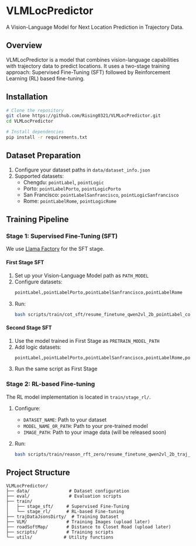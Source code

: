 # VLMLocPredictor

A Vision-Language Model for Next Location Prediction in Trajectory Data.

## Overview

VLMLocPredictor is a model that combines vision-language capabilities with trajectory data to predict locations. It uses a two-stage training approach: Supervised Fine-Tuning (SFT) followed by Reinforcement Learning (RL) based fine-tuning.

## Installation

```bash
# Clone the repository
git clone https://github.com/Rising0321/VLMLocPredictor.git
cd VLMLocPredictor

# Install dependencies
pip install -r requirements.txt
```

## Dataset Preparation

1. Configure your dataset paths in `data/dataset_info.json`
2. Supported datasets:
   - Chengdu: `pointLabel`, `pointLogic`
   - Porto: `pointLabelPorto`, `pointLogicPorto`
   - San Francisco: `pointLabelSanfrancisco`, `pointLogicSanfrancisco`
   - Rome: `pointLabelRome`, `pointLogicRome`

## Training Pipeline

### Stage 1: Supervised Fine-Tuning (SFT)

We use [Llama Factory](https://github.com/hiyouga/LLaMA-Factory) for the SFT stage.

#### First Stage SFT
1. Set up your Vision-Language Model path as `PATH_MODEL`
2. Configure datasets:
   ```bash
   pointLabel,pointLabelPorto,pointLabelSanfrancisco,pointLabelRome
   ```
3. Run:
   ```bash
   bash scripts/train/cot_sft/resume_finetune_qwen2vl_2b_pointLabel_cot_sft.sh
   ```

#### Second Stage SFT
1. Use the model trained in First Stage as `PRETRAIN_MODEL_PATH`
2. Add logic datasets:
   ```bash
   pointLabel,pointLabelPorto,pointLabelSanfrancisco,pointLabelRome,pointLogic,pointLogicPorto,pointLogicSanfrancisco,pointLogicRome
   ```
3. Run the same script as First Stage

### Stage 2: RL-based Fine-tuning

The RL model implementation is located in `train/stage_rl/`.

1. Configure:
   - `DATASET_NAME`: Path to your dataset
   - `MODEL_NAME_OR_PATH`: Path to your pre-trained model
   - `IMAGE_PATH`: Path to your image data (will be released soon)

2. Run:
   ```bash
   bash scripts/train/reason_rft_zero/resume_finetune_qwen2vl_2b_traj_only_rl.sh
   ```

## Project Structure

```
VLMLocPredictor/
├── data/               # Dataset configuration
├── eval/               # Evaluation scripts
├── train/
│   ├── stage_sft/     # Supervised Fine-Tuning
│   └── stage_rl/      # RL-based Fine-tuning
├── trajDataJsonsDirty/  # Training Dataset
├── VLM/               # Training Images (upload later)
├── roadSoftMap/       # Distance to Closet Road (upload later)
├── scripts/           # Training scripts
└── utils/            # Utility functions
```
